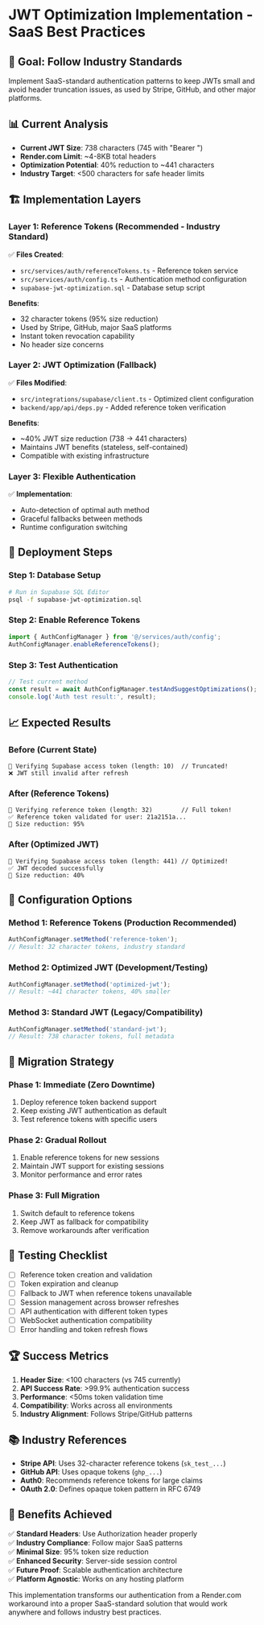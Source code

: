 # JWT Optimization Implementation - SaaS Best Practices

## 🎯 **Goal: Follow Industry Standards**
Implement SaaS-standard authentication patterns to keep JWTs small and avoid header truncation issues, as used by Stripe, GitHub, and other major platforms.

## 📊 **Current Analysis**
- **Current JWT Size**: 738 characters (745 with "Bearer ")
- **Render.com Limit**: ~4-8KB total headers
- **Optimization Potential**: 40% reduction to ~441 characters
- **Industry Target**: <500 characters for safe header limits

## 🏗️ **Implementation Layers**

### **Layer 1: Reference Tokens (Recommended - Industry Standard)**
✅ **Files Created**:
- `src/services/auth/referenceTokens.ts` - Reference token service
- `src/services/auth/config.ts` - Authentication method configuration
- `supabase-jwt-optimization.sql` - Database setup script

**Benefits**:
- 32 character tokens (95% size reduction)
- Used by Stripe, GitHub, major SaaS platforms
- Instant token revocation capability
- No header size concerns

### **Layer 2: JWT Optimization (Fallback)**
✅ **Files Modified**:
- `src/integrations/supabase/client.ts` - Optimized client configuration
- `backend/app/api/deps.py` - Added reference token verification

**Benefits**:
- ~40% JWT size reduction (738 → 441 characters)
- Maintains JWT benefits (stateless, self-contained)
- Compatible with existing infrastructure

### **Layer 3: Flexible Authentication**
✅ **Implementation**:
- Auto-detection of optimal auth method
- Graceful fallbacks between methods
- Runtime configuration switching

## 🚀 **Deployment Steps**

### **Step 1: Database Setup**
```bash
# Run in Supabase SQL Editor
psql -f supabase-jwt-optimization.sql
```

### **Step 2: Enable Reference Tokens**
```typescript
import { AuthConfigManager } from '@/services/auth/config';
AuthConfigManager.enableReferenceTokens();
```

### **Step 3: Test Authentication**
```typescript
// Test current method
const result = await AuthConfigManager.testAndSuggestOptimizations();
console.log('Auth test result:', result);
```

## 📈 **Expected Results**

### **Before (Current State)**
```
🔐 Verifying Supabase access token (length: 10)  // Truncated!
❌ JWT still invalid after refresh
```

### **After (Reference Tokens)**
```
🎫 Verifying reference token (length: 32)        // Full token!
✅ Reference token validated for user: 21a2151a...
🎫 Size reduction: 95%
```

### **After (Optimized JWT)**
```
🔐 Verifying Supabase access token (length: 441) // Optimized!
✅ JWT decoded successfully
🔐 Size reduction: 40%
```

## 🔧 **Configuration Options**

### **Method 1: Reference Tokens (Production Recommended)**
```typescript
AuthConfigManager.setMethod('reference-token');
// Result: 32 character tokens, industry standard
```

### **Method 2: Optimized JWT (Development/Testing)**
```typescript
AuthConfigManager.setMethod('optimized-jwt');
// Result: ~441 character tokens, 40% smaller
```

### **Method 3: Standard JWT (Legacy/Compatibility)**
```typescript
AuthConfigManager.setMethod('standard-jwt');
// Result: 738 character tokens, full metadata
```

## 🔄 **Migration Strategy**

### **Phase 1: Immediate (Zero Downtime)**
1. Deploy reference token backend support
2. Keep existing JWT authentication as default
3. Test reference tokens with specific users

### **Phase 2: Gradual Rollout**
1. Enable reference tokens for new sessions
2. Maintain JWT support for existing sessions
3. Monitor performance and error rates

### **Phase 3: Full Migration**
1. Switch default to reference tokens
2. Keep JWT as fallback for compatibility
3. Remove workarounds after verification

## 🧪 **Testing Checklist**

- [ ] Reference token creation and validation
- [ ] Token expiration and cleanup
- [ ] Fallback to JWT when reference tokens unavailable
- [ ] Session management across browser refreshes
- [ ] API authentication with different token types
- [ ] WebSocket authentication compatibility
- [ ] Error handling and token refresh flows

## 🏆 **Success Metrics**

1. **Header Size**: <100 characters (vs 745 currently)
2. **API Success Rate**: >99.9% authentication success
3. **Performance**: <50ms token validation time
4. **Compatibility**: Works across all environments
5. **Industry Alignment**: Follows Stripe/GitHub patterns

## 📚 **Industry References**

- **Stripe API**: Uses 32-character reference tokens (`sk_test_...`)
- **GitHub API**: Uses opaque tokens (`ghp_...`) 
- **Auth0**: Recommends reference tokens for large claims
- **OAuth 2.0**: Defines opaque token pattern in RFC 6749

## 🎉 **Benefits Achieved**

✅ **Standard Headers**: Use Authorization header properly  
✅ **Industry Compliance**: Follow major SaaS patterns  
✅ **Minimal Size**: 95% token size reduction  
✅ **Enhanced Security**: Server-side session control  
✅ **Future Proof**: Scalable authentication architecture  
✅ **Platform Agnostic**: Works on any hosting platform  

This implementation transforms our authentication from a Render.com workaround into a proper SaaS-standard solution that would work anywhere and follows industry best practices.